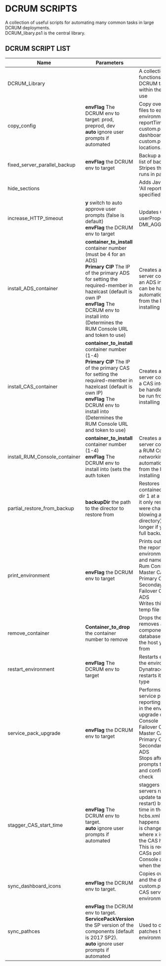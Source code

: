 # DCRUM SCRIPTS
A collection of useful scripts for automating many common tasks in large DCRUM deployments. <br>
DCRUM_libary.ps1 is the central library.

## DCRUM SCRIPT LIST
| Name | Parameters | Details |
| --- | --- | --- |
| DCRUM_Library | | A collection of objects and functions to automate DCRUM tasks. Documented within the script. Import to use |
| copy_config | **envFlag** The DCRUM env to target: prod, preprod, dev <br> **auto** ignore user prompts if automated | Copy over custom config files to each CAS in the environment <br> reportTime-custom.properties <br>dashboard-custom.properties <br> locations.config <br>|
| fixed_server_parallel_backup | **envFlag** the DCRUM env to target| Backup all CAS servers to a list of backup servers. Stripes them equally and runs in parallel |
| hide_sections | | Adds Javascript to hide the 'All report' sections that are specified within a blacklist |
| increase_HTTP_timeout | **y** switch to auto approve user prompts (false is default)<br> **envFlag** the DCRUM env to target | Updates CAS database userProperties DMI_AGGR_ROWS_TO_SEND |
| install_ADS_container | **container_to_install** container number (must be 4 for an ADS) <br> **Primary CIP** The IP of the primary ADS for setting the required-member in hazelcast (default is own IP <br> **envFlag** The DCRUM env to install into (Determines the RUM Console URL and token to use) | Creates a new Windows server container and installs an ADS into it, networking can be handled automatically. To be run from the host you are installing to|
| install_CAS_container | **container_to_install** container number (1-4) <br> **Primary CIP** The IP of the primary CAS for setting the required-member in hazelcast (default is own IP) <br> **envFlag** The DCRUM env to install into (Determines the RUM Console URL and token to use) | Creates a new Windows server container and installs a CAS into it, networking can be handled automatically. To be run from the host you are installing to|
| install_RUM_Console_container | **container_to_install** container number (1-4) <br> **envFlag** The DCRUM env to install into (sets the auth token | Creates a new Windows server container and installs a RUM Console into it, networking can be handled automatically. To be run from the host you are installing to|
| partial_restore_from_backup | **backupDir** the path to the director to restore from | Restores component files contained within the backup dir 1 at a time. Meaning that it only restores files that were changed (rather than blowing away the existing directory). It will take a lot longer if you use this for a full backup. |
| print_environment | **envFlag** the DCRUM env to target | Prints out a breakdown of the report servers in that environment. The counts and names of each: <br> Rum Console<br> Master CAS<br> Primary CAS<br> Seconday CAS<br> Failover CAS<br> ADS<br> Writes this to a specified temp file |
| remove_container | **Container_to_drop** the container number to remove | Drops the container, removes all of the component files and the database. To be run from the host you are removing from |
| restart_environment | **envFlag** The DCRUM env to target | Restarts every component in the environment. Stops the Dynatrace service and then restarts it. Prompts for each type |
| service_pack_upgrade | **envFlag** the DCRUM env to target | Performs a full in place service pack upgrade of all reporting sever components in the environment. The upgrade order is: Rum Console<br> Failover CAS<br> Master CAS<br>Primary CAS<br> Secondary CAS<br> ADS<br> Stops after each stage and prompts the user to perform and confirm a manual health check |
| stagger_CAS_start_time | **envFlag** The DCRUM env to target. <br> **auto** ignore user prompts if automated | staggers the time that CAS servers run the daily task to update table stats (and restart) by editing the task time in the tasks-100-hcbs.xml file. By default this happens at 12:30 - this time is changed to be 12:3x where x is the last digit of the CAS hostname (0-9). This is required to stop all CASs polling the RUM Console at the same time when they come online |
| sync_dashboard_icons | **envFlag** the DCRUM env to target. | Copies over custom icons and the dashboard-custom.properties file to all CAS servers in the environment |
| sync_pathces | **envFlag** the DCRUM env to target. <br> **ServicePackVersion** the SP version of the components (default is 2017 SP2). <br> **auto** ignore user prompts if automated | Used to copy required patches to each CAS in the environment |
